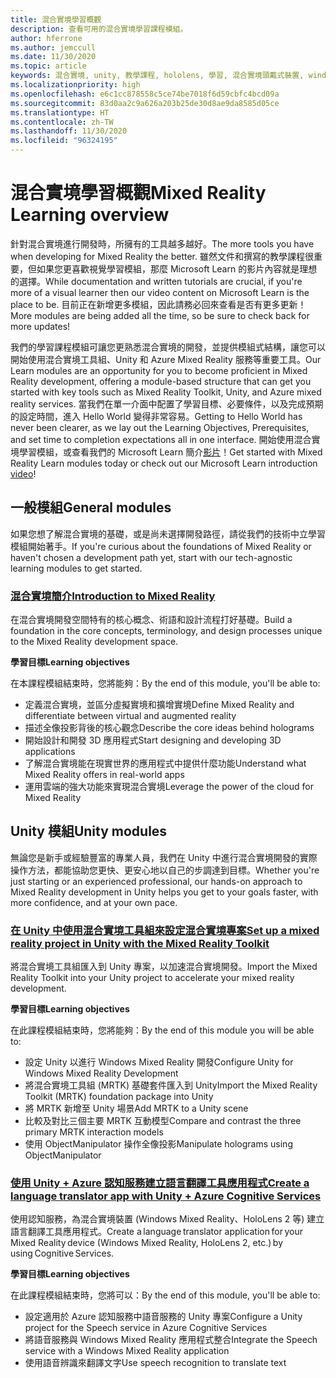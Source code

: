 ```yaml
---
title: 混合實境學習概觀
description: 查看可用的混合實境學習課程模組。
author: hferrone
ms.author: jemccull
ms.date: 11/30/2020
ms.topic: article
keywords: 混合實境, unity, 教學課程, hololens, 學習, 混合實境頭戴式裝置, windows 混合實境頭戴式裝置, 虛擬實境頭戴式裝置, 什麼是虛擬實境, 什麼是擴增實境, MRTK, 混合實境工具組, 語言翻譯, Azure, Azure 認知服務
ms.localizationpriority: high
ms.openlocfilehash: e6c1cc878558c5ce74be7018f6d59cbfc4bcd09a
ms.sourcegitcommit: 83d0aa2c9a626a203b25de30d8ae9da8585d05ce
ms.translationtype: HT
ms.contentlocale: zh-TW
ms.lasthandoff: 11/30/2020
ms.locfileid: "96324195"
---
```

# <a name="mixed-reality-learning-overview"></a><span data-ttu-id="68dab-104">混合實境學習概觀</span><span class="sxs-lookup"><span data-stu-id="68dab-104">Mixed Reality Learning overview</span></span>

<span data-ttu-id="68dab-105">針對混合實境進行開發時，所擁有的工具越多越好。</span><span class="sxs-lookup"><span data-stu-id="68dab-105">The more tools you have when developing for Mixed Reality the better.</span></span> <span data-ttu-id="68dab-106">雖然文件和撰寫的教學課程很重要，但如果您更喜歡視覺學習模組，那麼 Microsoft Learn 的影片內容就是理想的選擇。</span><span class="sxs-lookup"><span data-stu-id="68dab-106">While documentation and written tutorials are crucial, if you're more of a visual learner then our video content on Microsoft Learn is the place to be.</span></span> <span data-ttu-id="68dab-107">目前正在新增更多模組，因此請務必回來查看是否有更多更新！</span><span class="sxs-lookup"><span data-stu-id="68dab-107">More modules are being added all the time, so be sure to check back for more updates!</span></span>

<span data-ttu-id="68dab-108">我們的學習課程模組可讓您更熟悉混合實境的開發，並提供模組式結構，讓您可以開始使用混合實境工具組、Unity 和 Azure Mixed Reality 服務等重要工具。</span><span class="sxs-lookup"><span data-stu-id="68dab-108">Our Learn modules are an opportunity for you to become proficient in Mixed Reality development, offering a module-based structure that can get you started with key tools such as Mixed Reality Toolkit, Unity, and Azure mixed reality services.</span></span> <span data-ttu-id="68dab-109">當我們在單一介面中配置了學習目標、必要條件，以及完成預期的設定時間，進入 Hello World 變得非常容易。</span><span class="sxs-lookup"><span data-stu-id="68dab-109">Getting to Hello World has never been clearer, as we lay out the Learning Objectives, Prerequisites, and set time to completion expectations all in one interface.</span></span> <span data-ttu-id="68dab-110">開始使用混合實境學習模組，或查看我們的 Microsoft Learn 簡介[影片](https://channel9.msdn.com/Blogs/One-Dev-Minute/What-is-Microsoft-Learn)！</span><span class="sxs-lookup"><span data-stu-id="68dab-110">Get started with Mixed Reality Learn modules today or check out our Microsoft Learn introduction [video](https://channel9.msdn.com/Blogs/One-Dev-Minute/What-is-Microsoft-Learn)!</span></span>

## <a name="general-modules"></a><span data-ttu-id="68dab-111">一般模組</span><span class="sxs-lookup"><span data-stu-id="68dab-111">General modules</span></span>

<span data-ttu-id="68dab-112">如果您想了解混合實境的基礎，或是尚未選擇開發路徑，請從我們的技術中立學習模組開始著手。</span><span class="sxs-lookup"><span data-stu-id="68dab-112">If you're curious about the foundations of Mixed Reality or haven't chosen a development path yet, start with our tech-agnostic learning modules to get started.</span></span>

### <a name="introduction-to-mixed-reality"></a>[<span data-ttu-id="68dab-113">混合實境簡介</span><span class="sxs-lookup"><span data-stu-id="68dab-113">Introduction to Mixed Reality</span></span>](https://docs.microsoft.com/learn/modules/intro-to-mixed-reality/)

<span data-ttu-id="68dab-114">在混合實境開發空間特有的核心概念、術語和設計流程打好基礎。</span><span class="sxs-lookup"><span data-stu-id="68dab-114">Build a foundation in the core concepts, terminology, and design processes unique to the Mixed Reality development space.</span></span>

<span data-ttu-id="68dab-115">**學習目標**</span><span class="sxs-lookup"><span data-stu-id="68dab-115">**Learning objectives**</span></span>

<span data-ttu-id="68dab-116">在本課程模組結束時，您將能夠：</span><span class="sxs-lookup"><span data-stu-id="68dab-116">By the end of this module, you'll be able to:</span></span>

* <span data-ttu-id="68dab-117">定義混合實境，並區分虛擬實境和擴增實境</span><span class="sxs-lookup"><span data-stu-id="68dab-117">Define Mixed Reality and differentiate between virtual and augmented reality</span></span>
* <span data-ttu-id="68dab-118">描述全像投影背後的核心觀念</span><span class="sxs-lookup"><span data-stu-id="68dab-118">Describe the core ideas behind holograms</span></span>
* <span data-ttu-id="68dab-119">開始設計和開發 3D 應用程式</span><span class="sxs-lookup"><span data-stu-id="68dab-119">Start designing and developing 3D applications</span></span>
* <span data-ttu-id="68dab-120">了解混合實境能在現實世界的應用程式中提供什麼功能</span><span class="sxs-lookup"><span data-stu-id="68dab-120">Understand what Mixed Reality offers in real-world apps</span></span>
* <span data-ttu-id="68dab-121">運用雲端的強大功能來實現混合實境</span><span class="sxs-lookup"><span data-stu-id="68dab-121">Leverage the power of the cloud for Mixed Reality</span></span>

## <a name="unity-modules"></a><span data-ttu-id="68dab-122">Unity 模組</span><span class="sxs-lookup"><span data-stu-id="68dab-122">Unity modules</span></span>

<span data-ttu-id="68dab-123">無論您是新手或經驗豐富的專業人員，我們在 Unity 中進行混合實境開發的實際操作方法，都能協助您更快、更安心地以自己的步調達到目標。</span><span class="sxs-lookup"><span data-stu-id="68dab-123">Whether you're just starting or an experienced professional, our hands-on approach to Mixed Reality development in Unity helps you get to your goals faster, with more confidence, and at your own pace.</span></span>

### <a name="set-up-a-mixed-reality-project-in-unity-with-the-mixed-reality-toolkit"></a>[<span data-ttu-id="68dab-124">在 Unity 中使用混合實境工具組來設定混合實境專案</span><span class="sxs-lookup"><span data-stu-id="68dab-124">Set up a mixed reality project in Unity with the Mixed Reality Toolkit</span></span>](https://docs.microsoft.com/learn/modules/mixed-reality-toolkit-project-unity/)

<span data-ttu-id="68dab-125">將混合實境工具組匯入到 Unity 專案，以加速混合實境開發。</span><span class="sxs-lookup"><span data-stu-id="68dab-125">Import the Mixed Reality Toolkit into your Unity project to accelerate your mixed reality development.</span></span>

<span data-ttu-id="68dab-126">**學習目標**</span><span class="sxs-lookup"><span data-stu-id="68dab-126">**Learning objectives**</span></span>

<span data-ttu-id="68dab-127">在此課程模組結束時，您將能夠：</span><span class="sxs-lookup"><span data-stu-id="68dab-127">By the end of this module you will be able to:</span></span>

* <span data-ttu-id="68dab-128">設定 Unity 以進行 Windows Mixed Reality 開發</span><span class="sxs-lookup"><span data-stu-id="68dab-128">Configure Unity for Windows Mixed Reality Development</span></span>
* <span data-ttu-id="68dab-129">將混合實境工具組 (MRTK) 基礎套件匯入到 Unity</span><span class="sxs-lookup"><span data-stu-id="68dab-129">Import the Mixed Reality Toolkit (MRTK) foundation package into Unity</span></span>
* <span data-ttu-id="68dab-130">將 MRTK 新增至 Unity 場景</span><span class="sxs-lookup"><span data-stu-id="68dab-130">Add MRTK to a Unity scene</span></span>
* <span data-ttu-id="68dab-131">比較及對比三個主要 MRTK 互動模型</span><span class="sxs-lookup"><span data-stu-id="68dab-131">Compare and contrast the three primary MRTK interaction models</span></span>
* <span data-ttu-id="68dab-132">使用 ObjectManipulator 操作全像投影</span><span class="sxs-lookup"><span data-stu-id="68dab-132">Manipulate holograms using ObjectManipulator</span></span>

### <a name="create-a-language-translator-app-with-unity--azure-cognitive-services"></a>[<span data-ttu-id="68dab-133">使用 Unity + Azure 認知服務建立語言翻譯工具應用程式</span><span class="sxs-lookup"><span data-stu-id="68dab-133">Create a language translator app with Unity + Azure Cognitive Services</span></span>](https://docs.microsoft.com/learn/modules/create-language-translator-mixed-reality-application-unity-azure-cognitive-services/)

<span data-ttu-id="68dab-134">使用認知服務，為混合實境裝置 (Windows Mixed Reality、HoloLens 2 等) 建立語言翻譯工具應用程式。</span><span class="sxs-lookup"><span data-stu-id="68dab-134">Create a language translator application for your Mixed Reality device (Windows Mixed Reality, HoloLens 2, etc.) by using Cognitive Services.</span></span>

<span data-ttu-id="68dab-135">**學習目標**</span><span class="sxs-lookup"><span data-stu-id="68dab-135">**Learning objectives**</span></span>

<span data-ttu-id="68dab-136">在此課程模組結束時，您將可以：</span><span class="sxs-lookup"><span data-stu-id="68dab-136">By the end of this module, you'll be able to:</span></span>

* <span data-ttu-id="68dab-137">設定適用於 Azure 認知服務中語音服務的 Unity 專案</span><span class="sxs-lookup"><span data-stu-id="68dab-137">Configure a Unity project for the Speech service in Azure Cognitive Services</span></span>
* <span data-ttu-id="68dab-138">將語音服務與 Windows Mixed Reality 應用程式整合</span><span class="sxs-lookup"><span data-stu-id="68dab-138">Integrate the Speech service with a Windows Mixed Reality application</span></span>
* <span data-ttu-id="68dab-139">使用語音辨識來翻譯文字</span><span class="sxs-lookup"><span data-stu-id="68dab-139">Use speech recognition to translate text</span></span>